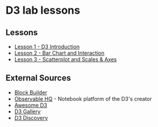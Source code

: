 # D3 lab lessons


## Lessons
* [Lesson 1 - D3 Introduction](./Lesson_01/)
* [Lesson 2 - Bar Chart and Interaction](./Lesson_02/)
* [Lesson 3 - Scatterplot and Scales & Axes](./Lesson_03/)
<!--
* [Lesson 4 - Map Visualization and Filters](./Lesson_04/)
* [Lesson 5](./Lesson_05/)
-->

## External Sources
* [Block Builder](https://blockbuilder.org/)
* [Observable HQ](https://observablehq.com/) - Notebook platform of the D3's creator
* [Awesome D3](https://github.com/wbkd/awesome-d3)
* [D3 Gallery](https://github.com/d3/d3/wiki/Gallery)
* [D3 Discovery](https://d3-discovery.net/)